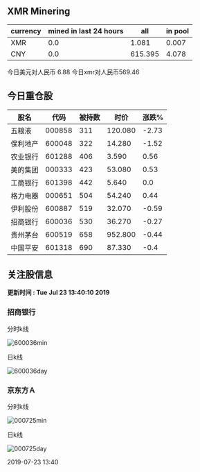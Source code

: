 ## XMR Minering

|currency|mined in last 24 hours|all|in pool|
|---|---|---|---|
|XMR|0.0|1.081|0.007|
|CNY|0.0|615.395|4.078|

今日美元对人民币 6.88	今日xmr对人民币569.46


## 今日重仓股 

|股名|代码|被持数|时价|涨跌%|
|---|---|---|---|---|
|五粮液|000858|311|120.080|-2.73|
|保利地产|600048|322|14.280|-1.52|
|农业银行|601288|406|3.590|0.56|
|美的集团|000333|423|53.080|0.53|
|工商银行|601398|442|5.640|0.0|
|格力电器|000651|504|54.240|0.44|
|伊利股份|600887|519|32.070|-0.59|
|招商银行|600036|530|36.270|-0.27|
|贵州茅台|600519|658|952.800|-0.44|
|中国平安|601318|690|87.330|-0.4|

## 关注股信息
**更新时间 : Tue Jul 23 13:40:10 2019**
### 招商银行 
分时k线

![600036min](http://image.sinajs.cn/newchart/min/n/sh600036.gif)

日k线

![600036day](http://image.sinajs.cn/newchart/daily/n/sh600036.gif)

### 京东方Ａ 
分时k线

![000725min](http://image.sinajs.cn/newchart/min/n/sz000725.gif)

日k线

![000725day](http://image.sinajs.cn/newchart/daily/n/sz000725.gif)

2019-07-23 13:40